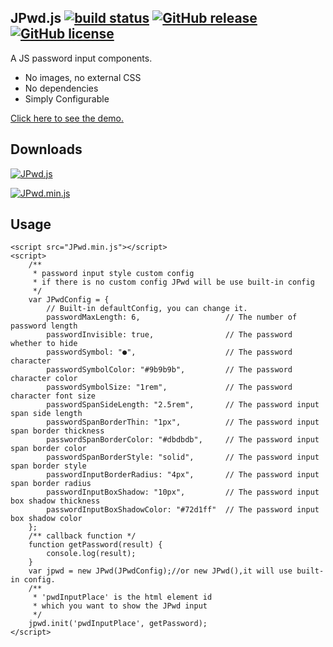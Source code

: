 ## JPwd.js  [![build status][travis-image]][travis-url] [![GitHub release][release-image]][release-url] [![GitHub license][license-image]][license-url]
A JS password input components.

* No images, no external CSS
* No dependencies
* Simply Configurable

[Click here to see the demo.](https://peiyucn.github.io/JPwd/src/sample.html)

## Downloads
[![JPwd.js][download-image]][download-url]

[![JPwd.min.js][download-min-image]][download-min-url]

## Usage

    <script src="JPwd.min.js"></script>
    <script>
        /**
         * password input style custom config
         * if there is no custom config JPwd will be use built-in config
         */
        var JPwdConfig = {
            // Built-in defaultConfig, you can change it.
            passwordMaxLength: 6,                   // The number of password length
            passwordInvisible: true,                // The password whether to hide
            passwordSymbol: "●",                    // The password character
            passwordSymbolColor: "#9b9b9b",         // The password character color
            passwordSymbolSize: "1rem",             // The password character font size
            passwordSpanSideLength: "2.5rem",       // The password input span side length
            passwordSpanBorderThin: "1px",          // The password input span border thickness
            passwordSpanBorderColor: "#dbdbdb",     // The password input span border color
            passwordSpanBorderStyle: "solid",       // The password input span border style
            passwordInputBorderRadius: "4px",       // The password input span border radius
            passwordInputBoxShadow: "10px",         // The password input box shadow thickness
            passwordInputBoxShadowColor: "#72d1ff"  // The password input box shadow color
        };
        /** callback function */
        function getPassword(result) {
            console.log(result);
        }
        var jpwd = new JPwd(JPwdConfig);//or new JPwd(),it will use built-in config.
        /**
         * 'pwdInputPlace' is the html element id
         * which you want to show the JPwd input
         */
        jpwd.init('pwdInputPlace', getPassword);
    </script>

[travis-image]: https://travis-ci.org/peiyucn/JPwd.svg?branch=master
[travis-url]: https://travis-ci.org/peiyucn/JPwd
[release-image]: https://img.shields.io/github/release/peiyucn/JPwd.svg
[release-url]: https://github.com/peiyucn/JPwd/releases/
[license-image]: https://img.shields.io/badge/license-MIT-blue.svg
[license-url]: https://raw.githubusercontent.com/peiyucn/JPwd/master/LICENSE
[download-image]: https://img.shields.io/badge/Code-JPwd.js-brightgreen.svg
[download-url]: https://peiyucn.github.io/JPwd/src/JPwd.js
[download-min-image]: https://img.shields.io/badge/Code-JPwd.min.js-brightgreen.svg
[download-min-url]: https://peiyucn.github.io/JPwd/src/JPwd.min.js